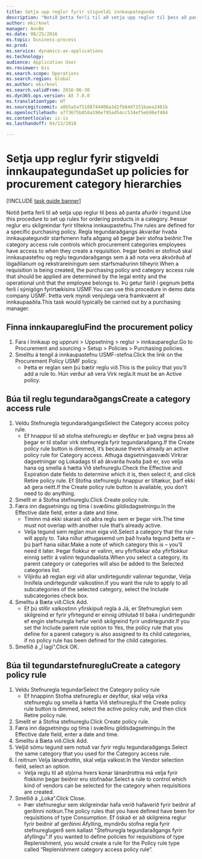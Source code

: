 ```yaml
--- 
title: Setja upp reglur fyrir stigveldi innkaupategunda
description: "Notið þetta ferli til að setja upp reglur til þess að panta afurðir í tegund."
author: mkirknel
manager: AnnBe
ms.date: 08/25/2016
ms.topic: business-process
ms.prod: 
ms.service: dynamics-ax-applications
ms.technology: 
audience: Application User
ms.reviewer: bis
ms.search.scope: Operations
ms.search.region: Global
ms.author: mkirknel
ms.search.validFrom: 2016-06-30
ms.dyn365.ops.version: AX 7.0.0
ms.translationtype: HT
ms.sourcegitcommit: a8b5a5af5108744406a3d2fb84d7151baea2481b
ms.openlocfilehash: a773675b858a196e795ad54cc534ef5eb98ef484
ms.contentlocale: is-is
ms.lasthandoff: 04/13/2018

---
```

# <a name="set-up-policies-for-procurement-category-hierarchies"></a><span data-ttu-id="291a6-103">Setja upp reglur fyrir stigveldi innkaupategunda</span><span class="sxs-lookup"><span data-stu-id="291a6-103">Set up policies for procurement category hierarchies</span></span>

[!INCLUDE [task guide banner](../../includes/task-guide-banner.md)]

<span data-ttu-id="291a6-104">Notið þetta ferli til að setja upp reglur til þess að panta afurðir í tegund.</span><span class="sxs-lookup"><span data-stu-id="291a6-104">Use this procedure to set up rules for ordering products in a category.</span></span> <span data-ttu-id="291a6-105">Þessar reglur eru skilgreindar fyrir tiltekna innkaupastefnu.</span><span class="sxs-lookup"><span data-stu-id="291a6-105">The rules are defined for a specific purchasing policy.</span></span> <span data-ttu-id="291a6-106">Regla tegundaraðgangs ákvarðar hvaða innkaupategundir starfsmenn hafa aðgang að þegar þeir stofna beiðnir.</span><span class="sxs-lookup"><span data-stu-id="291a6-106">The category access rule controls which procurement categories employees have access to when they create a requisition.</span></span> <span data-ttu-id="291a6-107">Þegar beiðni er stofnuð skal innkaupastefnu og reglu tegundaraðgangs sem á að nota vera ákvörðuð af lögaðilanum og rekstrareiningum sem starfsmaðurinn tilheyrir.</span><span class="sxs-lookup"><span data-stu-id="291a6-107">When a requisition is being created, the purchasing policy and category access rule that should be applied are determined by the legal entity and the operational unit that the employee belongs to.</span></span> <span data-ttu-id="291a6-108">Þú getur farið í gegnum þetta ferli í sýnigögn fyrirtækisins USMF.</span><span class="sxs-lookup"><span data-stu-id="291a6-108">You can use this procedure in demo data company USMF.</span></span> <span data-ttu-id="291a6-109">Þetta verk myndi venjulega vera framkvæmt af innkaupaaðila.</span><span class="sxs-lookup"><span data-stu-id="291a6-109">This task would typically be carried out by a purchasing manager.</span></span>


## <a name="find-the-procurement-policy"></a><span data-ttu-id="291a6-110">Finna innkaupareglu</span><span class="sxs-lookup"><span data-stu-id="291a6-110">Find the procurement policy</span></span>
1. <span data-ttu-id="291a6-111">Fara í Innkaup og uppruni > Uppsetning > reglur > innkaupareglur.</span><span class="sxs-lookup"><span data-stu-id="291a6-111">Go to Procurement and sourcing > Setup > Policies > Purchasing policies.</span></span>
2. <span data-ttu-id="291a6-112">Smelltu á tengil á innkaupastefnu USMF-stefna.</span><span class="sxs-lookup"><span data-stu-id="291a6-112">Click the link on the Procurement Policy USMF policy.</span></span>
    * <span data-ttu-id="291a6-113">Þetta er reglan sem þú bætir reglu við.</span><span class="sxs-lookup"><span data-stu-id="291a6-113">This is the policy that you’ll add a rule to.</span></span> <span data-ttu-id="291a6-114">Hún verður að vera Virk regla.</span><span class="sxs-lookup"><span data-stu-id="291a6-114">It must be an Active policy.</span></span>  

## <a name="create-a-category-access-rule"></a><span data-ttu-id="291a6-115">Búa til reglu tegundaraðgangs</span><span class="sxs-lookup"><span data-stu-id="291a6-115">Create a category access rule</span></span>
1. <span data-ttu-id="291a6-116">Veldu Stefnuregla tegundaraðgangs</span><span class="sxs-lookup"><span data-stu-id="291a6-116">Select the Category access policy rule.</span></span>
    * <span data-ttu-id="291a6-117">Ef hnappur til að stofna stefnureglu er deyfður er það vegna þess að þegar er til staðar virk stefnuregla fyrir tegundaraðgang.</span><span class="sxs-lookup"><span data-stu-id="291a6-117">If the Create policy rule button is dimmed, it’s because there’s already an active policy rule for Category access.</span></span> <span data-ttu-id="291a6-118">Athuga dagsetningasvæði Virkrar dagsetningar og Lokadags til að ákvarða hvaða það er, svo velja hana og smella á hætta Við stefnureglu.</span><span class="sxs-lookup"><span data-stu-id="291a6-118">Check the Effective and Expiration date fields to determine which it is, then select it, and click Retire policy rule.</span></span> <span data-ttu-id="291a6-119">Ef Stofna stefnureglu hnappur er tiltækur, þarf ekki að gera neitt.</span><span class="sxs-lookup"><span data-stu-id="291a6-119">If the Create policy rule button is available, you don’t need to do anything.</span></span>  
2. <span data-ttu-id="291a6-120">Smellt er á Stofna stefnureglu.</span><span class="sxs-lookup"><span data-stu-id="291a6-120">Click Create policy rule.</span></span>
3. <span data-ttu-id="291a6-121">Færa inn dagsetningu og tíma í svæðinu gildisdagsetningu.</span><span class="sxs-lookup"><span data-stu-id="291a6-121">In the Effective date field, enter a date and time.</span></span>
    * <span data-ttu-id="291a6-122">Tíminn má ekki skarast við aðra reglu sem er þegar virk.</span><span class="sxs-lookup"><span data-stu-id="291a6-122">The time must not overlap with another rule that’s already active.</span></span>  
    * <span data-ttu-id="291a6-123">Velja tegund sem reglan mun eiga við.</span><span class="sxs-lookup"><span data-stu-id="291a6-123">Select a category that the rule will apply to.</span></span> <span data-ttu-id="291a6-124">Taka niður athugasemd um það hvaða tegund þetta er – þú þarf hana síðar.</span><span class="sxs-lookup"><span data-stu-id="291a6-124">Make a note of which category this is – you’ll need it later.</span></span> <span data-ttu-id="291a6-125">Þegar flokkur er valinn, eru yfirflokkar eða yfirflokkur einnig settir á valinn tegundaalista.</span><span class="sxs-lookup"><span data-stu-id="291a6-125">When you select a category, its parent category or categories will also be added to the Selected categories list.</span></span>  
    * <span data-ttu-id="291a6-126">Viljirðu að reglan eigi við allar undirtegundir valinnar tegundar, Velja Innifela undirtegundir valkostinn.</span><span class="sxs-lookup"><span data-stu-id="291a6-126">If you want the rule to apply to all subcategories of the selected category, select the Include subcategories check box.</span></span>  
4. <span data-ttu-id="291a6-127">Smelltu á Bæta við.</span><span class="sxs-lookup"><span data-stu-id="291a6-127">Click Add.</span></span>
    * <span data-ttu-id="291a6-128">Ef þú stillir valkostinn yfirskipuð regla á Já, er Stefnureglun sem skilgreind er fyrir yfirtegund er einnig úthlutað til baka í undirtegundir ef engin stefnuregla hefur verið skilgreind fyrir undirtegundir.</span><span class="sxs-lookup"><span data-stu-id="291a6-128">If you set the Include parent rule option to Yes, the policy rule that you define for a parent category is also assigned to its child categories, if no policy rule has been defined for the child categories.</span></span>  
5. <span data-ttu-id="291a6-129">Smellið á „Í lagi“.</span><span class="sxs-lookup"><span data-stu-id="291a6-129">Click OK.</span></span>

## <a name="create-a-category-policy-rule"></a><span data-ttu-id="291a6-130">Búa til tegundarstefnureglu</span><span class="sxs-lookup"><span data-stu-id="291a6-130">Create a category policy rule</span></span>
1. <span data-ttu-id="291a6-131">Veldu Stefnuregla tegundar</span><span class="sxs-lookup"><span data-stu-id="291a6-131">Select the Category policy rule</span></span>
    * <span data-ttu-id="291a6-132">Ef hnappinn Stofna stefnureglu er deyfður, skal velja virka stefnureglu og smella á hætta Við stefnureglu.</span><span class="sxs-lookup"><span data-stu-id="291a6-132">If the Create policy rule button is dimmed, select the active policy rule, and then click Retire policy rule.</span></span>  
2. <span data-ttu-id="291a6-133">Smellt er á Stofna stefnureglu.</span><span class="sxs-lookup"><span data-stu-id="291a6-133">Click Create policy rule.</span></span>
3. <span data-ttu-id="291a6-134">Færa inn dagsetningu og tíma í svæðinu gildisdagsetningu.</span><span class="sxs-lookup"><span data-stu-id="291a6-134">In the Effective date field, enter a date and time.</span></span>
4. <span data-ttu-id="291a6-135">Smelltu á Bæta við.</span><span class="sxs-lookup"><span data-stu-id="291a6-135">Click Add.</span></span>
5. <span data-ttu-id="291a6-136">Veljið sömu tegund sem notuð var fyrir reglu tegundaraðgangs.</span><span class="sxs-lookup"><span data-stu-id="291a6-136">Select the same category that you used for the Category access rule.</span></span>
6. <span data-ttu-id="291a6-137">Í reitnum Velja lánardrottin, skal velja valkost.</span><span class="sxs-lookup"><span data-stu-id="291a6-137">In the Vendor selection field, select an option.</span></span>
    * <span data-ttu-id="291a6-138">Velja reglu til að stjórna hvers konar lánardrottna má velja fyrir flokkinn þegar beiðnir eru stofnaðar.</span><span class="sxs-lookup"><span data-stu-id="291a6-138">Select a rule to control which kind of vendors can be selected for the category when requisitions are created.</span></span>  
7. <span data-ttu-id="291a6-139">Smellið á „Loka“.</span><span class="sxs-lookup"><span data-stu-id="291a6-139">Click Close.</span></span>
    * <span data-ttu-id="291a6-140">Þær stefnureglur sem skilgreindar hafa verið hafaverið fyrir beiðnir af gerðinni notkun.</span><span class="sxs-lookup"><span data-stu-id="291a6-140">The policy rules that you have defined have been for requisitions of type Consumption.</span></span> <span data-ttu-id="291a6-141">Ef óskað er að skilgreina reglur fyrir beiðnir af gerðinni Áfylling, myndirðu stofna regla fyrir stefnureglugerð sem kallast "Stefnuregla tegundaraðgangs fyrir áfyllingu".</span><span class="sxs-lookup"><span data-stu-id="291a6-141">If you wanted to define policies for requisitions of type Replenishment, you would create a rule for the Policy rule type called “Replenishment category access policy rule”.</span></span>  


